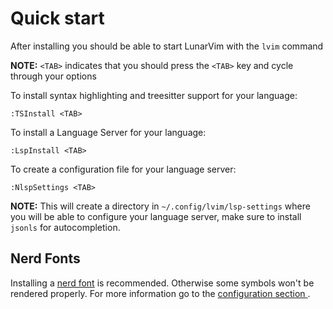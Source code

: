 # Quick start

After installing you should be able to start LunarVim with the `lvim` command

**NOTE:** `<TAB>` indicates that you should press the `<TAB>` key and cycle through your options 

To install syntax highlighting and treesitter support for your language:

```vim
:TSInstall <TAB>
```

To install a Language Server for your language:

```vim
:LspInstall <TAB>
```

To create a configuration file for your language server:

```vim
:NlspSettings <TAB>
```

**NOTE:** This will create a directory in `~/.config/lvim/lsp-settings` where you will be able to configure your language server, make sure to install `jsonls` for autocompletion.

## Nerd Fonts
Installing a [nerd font](https://www.nerdfonts.com/) is recommended. Otherwise some symbols won't be rendered properly. For more information go to the [ configuration section ](./configuration/nerd-fonts.md#nerd-fonts).   

